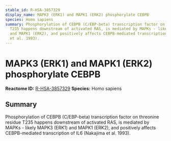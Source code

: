 ```yaml
---
stable_id: R-HSA-3857329
display_name: MAPK3 (ERK1) and MAPK1 (ERK2) phosphorylate CEBPB
species: Homo sapiens
summary: Phosphorylation of CEBPB (C/EBP-beta) transcription factor on threonine residue
  T235 happens downstream of activated RAS, is mediated by MAPKs - likely MAPK3 (ERK1)
  and MAPK1 (ERK2), and positively affects CEBPB-mediated transcription of IL6 (Nakajima
  et al. 1993).
---
```


# MAPK3 (ERK1) and MAPK1 (ERK2) phosphorylate CEBPB
**Reactome ID:** [R-HSA-3857329](https://reactome.org/content/detail/R-HSA-3857329)
**Species:** Homo sapiens

## Summary

Phosphorylation of CEBPB (C/EBP-beta) transcription factor on threonine residue T235 happens downstream of activated RAS, is mediated by MAPKs - likely MAPK3 (ERK1) and MAPK1 (ERK2), and positively affects CEBPB-mediated transcription of IL6 (Nakajima et al. 1993).
